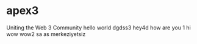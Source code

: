 # apex3
Uniting the Web 3 Community
hello world dgdss3
hey4d
how are you
1
hi
wow
wow2
sa
as
merkeziyetsiz
